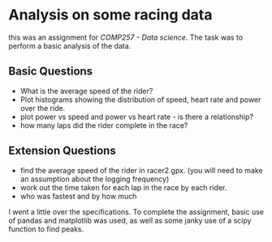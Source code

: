 # Analysis on some racing data
this was an assignment for *COMP257 - Data science*. The task was to perform a basic analysis of the data.
## Basic Questions

* What is the average speed of the rider?
* Plot histograms showing the distribution of speed, heart rate and power over the ride.
* plot power vs speed and power vs heart rate - is there a relationship?
* how many laps did the rider complete in the race?

## Extension Questions

* find the average speed of the rider in racer2.gpx. (you will need to make an assumption about the logging frequency)
* work out the time taken for each lap in the race by each rider.
* who was fastest and by how much

I went a little over the specifications.
To complete the assignment, basic use of pandas and matplotlib was used, as well as some janky use of a scipy function to find peaks.


